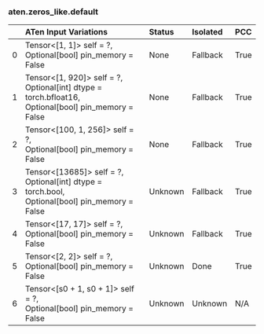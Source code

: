 ### aten.zeros_like.default
|    | ATen Input Variations                                                                                    | Status   | Isolated   | PCC   |
|---:|:---------------------------------------------------------------------------------------------------------|:---------|:-----------|:------|
|  0 | Tensor<[1, 1]> self = ?,<br>Optional[bool] pin_memory = False                                            | None     | Fallback   | True  |
|  1 | Tensor<[1, 920]> self = ?,<br>Optional[int] dtype = torch.bfloat16,<br>Optional[bool] pin_memory = False | None     | Fallback   | True  |
|  2 | Tensor<[100, 1, 256]> self = ?,<br>Optional[bool] pin_memory = False                                     | None     | Fallback   | True  |
|  3 | Tensor<[13685]> self = ?,<br>Optional[int] dtype = torch.bool,<br>Optional[bool] pin_memory = False      | Unknown  | Fallback   | True  |
|  4 | Tensor<[17, 17]> self = ?,<br>Optional[bool] pin_memory = False                                          | Unknown  | Fallback   | True  |
|  5 | Tensor<[2, 2]> self = ?,<br>Optional[bool] pin_memory = False                                            | Unknown  | Done       | True  |
|  6 | Tensor<[s0 + 1, s0 + 1]> self = ?,<br>Optional[bool] pin_memory = False                                  | Unknown  | Unknown    | N/A   |

